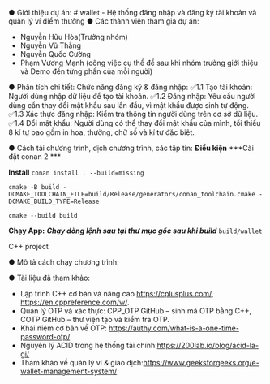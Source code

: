 ●	Giới thiệu dự án: # wallet - Hệ thống đăng nhập và đăng ký tài khoản và quản lý ví điểm thưởng
●	Các thành viên tham gia dự án:
+ Nguyễn Hữu Hòa(Trưởng nhóm)
+ Nguyễn Vũ Thắng
+ Nguyễn Quốc Cường
+ Phạm Vương Mạnh
 (công việc cụ thể để sau khi nhóm trưởng giới thiệu và Demo đến từng phần của mỗi người)

●	Phân tích chi tiết:
Chức năng đăng ký & đăng nhập:
✅1.1 Tạo tài khoản:
Người dùng nhập dữ liệu để tạo tài khoản. 
✅1.2 Đăng nhập:
Yêu cầu người dùng cần thay đổi mật khẩu sau lần đầu, vì mật khẩu được sinh tự động.
✅1.3 Xác thực đăng nhập:
Kiểm tra thông tin người dùng trên cơ sở dữ liệu.
✅1.4 Đổi mật khẩu:
Người dùng có thể thay đổi mật khẩu của mình, tối thiểu 8 kí tự bao gồm in hoa, thường, chữ số và kí tự đặc biệt.

●	Cách tải chương trình, dịch chương trình, các tập tin:
**Điều kiện**
***Cài đặt conan 2 ***


**Install**
`conan install . --build=missing`

`cmake -B build -DCMAKE_TOOLCHAIN_FILE=build/Release/generators/conan_toolchain.cmake -DCMAKE_BUILD_TYPE=Release`

`cmake --build build`

**Chạy App:**
***Chạy dòng lệnh sau tại thư mục gốc sau khi build***
`build/wallet`

C++ project

●	Mô tả cách chạy chương trình:

● Tài liệu đã tham khảo: 
+ Lập trình C++ cơ bản và nâng cao https://cplusplus.com/, https://en.cppreference.com/w/.
+ Quản lý OTP và xác thực: CPP_OTP GitHub – sinh mã OTP bằng C++, COTP GitHub – thư viện tạo và kiểm tra OTP.
+ Khái niệm cơ bản về OTP: https://authy.com/what-is-a-one-time-password-otp/.
+ Nguyên lý ACID trong hệ thống tài chính:https://200lab.io/blog/acid-la-gi/
+ Tham khảo về quản lý ví & giao dịch:https://www.geeksforgeeks.org/e-wallet-management-system/
